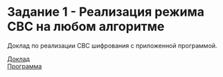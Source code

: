 # Задание 1  -  Реализация режима CBC на любом алгоритме

Доклад по реализации CBC шифрования с приложенной программой.

[Доклад](https://docs.google.com/document/d/11tmu2ILwIiR_O6zFKxd_yZq_CrpX_6sWHQEZl9G9G-U/edit?usp=sharing)  
[Программа](https://drive.google.com/file/d/1sY_rCYVx_6sjiEHaNLO9oDtndAvPD4PQ/view?usp=sharing) 
